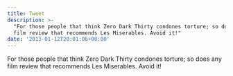 ```yaml
---
title: Tweet
description: >-
  "For those people that think Zero Dark Thirty condones torture; so does any
  film review that recommends Les Miserables. Avoid it!"
date: '2013-01-12T20:01:06+00:00'
---
```

For those people that think Zero Dark Thirty condones torture; so does any film review that recommends Les Miserables. Avoid it!
